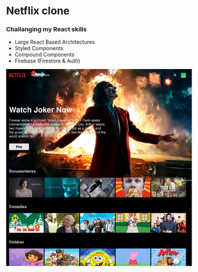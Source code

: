 # Netflix clone

### Challanging my React skills

- Large React Based Architectures
- Styled Components
- Compound Components
- Firebase (Firestore & Auth)

![Image of Users profile](public/images/netflix.png)